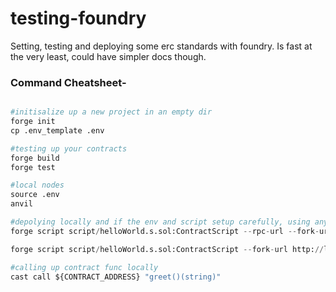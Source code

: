 # testing-foundry
Setting, testing and deploying some erc standards with foundry.
Is fast at the very least, could have simpler docs though.

### Command Cheatsheet-

```python

#initisalize up a new project in an empty dir
forge init
cp .env_template .env

#testing up your contracts
forge build
forge test

#local nodes
source .env
anvil

#depolying locally and if the env and script setup carefully, using any rpc provider
forge script script/helloWorld.s.sol:ContractScript --rpc-url --fork-url http://localhost:8545 --broadcast --verify -vvvv

forge script script/helloWorld.s.sol:ContractScript --fork-url http://localhost:8545 --broadcast --verify -vv

#calling up contract func locally
cast call ${CONTRACT_ADDRESS} "greet()(string)"

```
